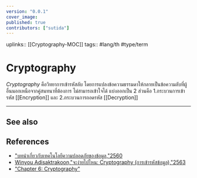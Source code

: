 ```yaml
---
version: "0.0.1"
cover_image:
published: true
contributors: ["sutida"]
---
```

uplinks:: [[Cryptography-MOC]]
tags:: #lang/th #type/term

# Cryptography
*Cryptography* คือวิทยาการเข้ารหัสลับ โดยการแปลงข้อความธรรมดาให้กลายเป็นข้อความลับที่ผู้อื่นนอกเหนือจากคู่สนทนาที่ต้องการ ไม่สามารถเข้าใจได้ แบ่งออกเป็น 
2 ส่วนคือ 1.กระบวนการเข้ารหัส [[Encryption]] และ 2.กระบวนการถอดรหัส [[Decryption]]

---
## See also
## References
- ["บทนำเกี่ยวกับเทคโนโลยีความปลอดภัยของข้อมูล,"2560](https://www.nrca.go.th/content/02-1.html)
- [Winyou Adisaktrakoon,"จะง่ายไปไหน: Cryptography (การเข้ารหัสข้อมูล),"2563](https://medium.com/@winyou.info/%E0%B8%88%E0%B8%B0%E0%B8%87%E0%B9%88%E0%B8%B2%E0%B8%A2%E0%B9%84%E0%B8%9B%E0%B9%84%E0%B8%AB%E0%B8%99-cryptography-%E0%B8%81%E0%B8%B2%E0%B8%A3%E0%B9%80%E0%B8%82%E0%B9%89%E0%B8%B2%E0%B8%A3%E0%B8%AB%E0%B8%B1%E0%B8%AA%E0%B8%82%E0%B9%89%E0%B8%AD%E0%B8%A1%E0%B8%B9%E0%B8%A5-1c2df888863f)
- ["Chapter 6: Cryptography"](https://sites.google.com/site/suxkarsxnkarraksakhwamplxdphay/chapter-6-cryptography)
